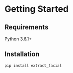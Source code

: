 # Getting Started

## Requirements

Python 3.6.1+

## Installation

```bash
pip install extract_facial
```
